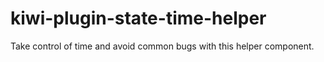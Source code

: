 # kiwi-plugin-state-time-helper
Take control of time and avoid common bugs with this helper component.
